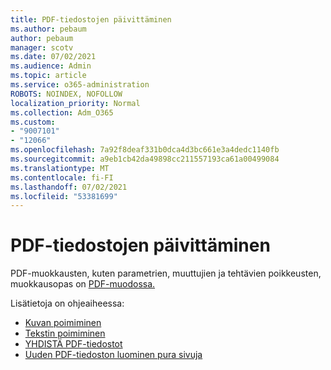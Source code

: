 ```yaml
---
title: PDF-tiedostojen päivittäminen
ms.author: pebaum
author: pebaum
manager: scotv
ms.date: 07/02/2021
ms.audience: Admin
ms.topic: article
ms.service: o365-administration
ROBOTS: NOINDEX, NOFOLLOW
localization_priority: Normal
ms.collection: Adm_O365
ms.custom:
- "9007101"
- "12066"
ms.openlocfilehash: 7a92f8deaf331b0dca4d3bc661e3a4dedc1140fb
ms.sourcegitcommit: a9eb1cb42da49898cc211557193ca61a00499084
ms.translationtype: MT
ms.contentlocale: fi-FI
ms.lasthandoff: 07/02/2021
ms.locfileid: "53381699"
---
```

# <a name="update-pdf-documents"></a>PDF-tiedostojen päivittäminen

PDF-muokkausten, kuten parametrien, muuttujien ja tehtävien poikkeusten, muokkausopas on [PDF-muodossa.](/power-automate/desktop-flows/actions-reference/pdf)

Lisätietoja on ohjeaiheessa:

- [Kuvan poimiminen](/power-automate/desktop-flows/actions-reference/pdf#pdf-actions)
- [Tekstin poimiminen](/power-automate/desktop-flows/actions-reference/pdf#extracttextfrompdfaction)
- [YHDISTÄ PDF-tiedostot](/power-automate/desktop-flows/actions-reference/pdf#mergefiles)
- [Uuden PDF-tiedoston luominen pura sivuja](/power-automate/desktop-flows/actions-reference/pdf#extractpages)
